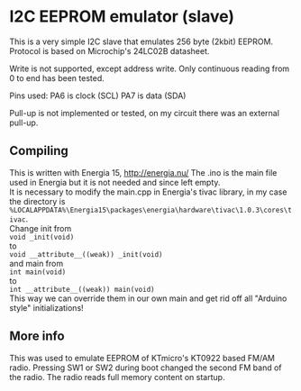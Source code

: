 # I2C EEPROM emulator (slave)
This is a very simple I2C slave that emulates 256 byte (2kbit) EEPROM.
Protocol is based on Microchip's 24LC02B datasheet.

Write is not supported, except address write.
Only continuous reading from 0 to end has been tested.

Pins used:
PA6 is clock (SCL)
PA7 is data (SDA)

Pull-up is not implemented or tested, on my circuit there was an external pull-up.

## Compiling
This is written with Energia 15, http://energia.nu/
The .ino is the main file used in Energia but it is not needed and since left empty.<br/>
It is necessary to modify the main.cpp in Energia's tivac library, in my case the directory is<br/>
  `%LOCALAPPDATA%\Energia15\packages\energia\hardware\tivac\1.0.3\cores\tivac`.<br/>
Change init from<br/>
`void _init(void)`<br/>
to<br/>
`void __attribute__((weak)) _init(void)`<br/>
and main from<br/>
`int main(void)`<br/>
to<br/>
`int __attribute__((weak)) main(void)`<br/>
This way we can override them in our own main and get rid off all "Arduino  style" initializations!

## More info
This was used to emulate EEPROM of KTmicro's KT0922 based FM/AM radio.
Pressing SW1 or SW2 during boot changed the second FM band of the radio.
The radio reads full memory content on startup.

